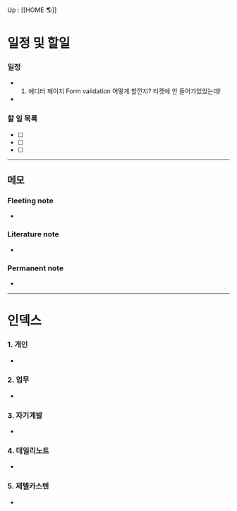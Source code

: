 Up : [[HOME 🌎]]

# 일정 및 할일
### 일정
- 1. 에디터 페이지 Form validation 어떻게 할껀지? 티켓에 안 들어가있었는데! 
- 

### 할 일 목록
 
- [ ] 
- [ ] 
- [ ] 

---

## 메모

### Fleeting note
- 

### Literature note
- 

### Permanent note
- 

---

# 인덱스
### 1. 개인 
- 
### 2. 업무
- 
### 3. 자기계발
- 
### 4. 데일리노트
- 
### 5. 제텔카스텐
- 